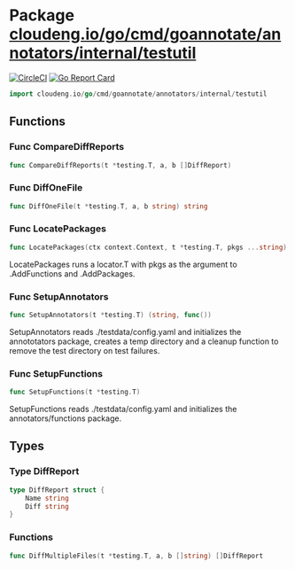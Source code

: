 # Package [cloudeng.io/go/cmd/goannotate/annotators/internal/testutil](https://pkg.go.dev/cloudeng.io/go/cmd/goannotate/annotators/internal/testutil?tab=doc)
[![CircleCI](https://circleci.com/gh/cloudengio/go.gotools.svg?style=svg)](https://circleci.com/gh/cloudengio/go.gotools) [![Go Report Card](https://goreportcard.com/badge/cloudeng.io/go/cmd/goannotate/annotators/internal/testutil)](https://goreportcard.com/report/cloudeng.io/go/cmd/goannotate/annotators/internal/testutil)

```go
import cloudeng.io/go/cmd/goannotate/annotators/internal/testutil
```


## Functions
### Func CompareDiffReports
```go
func CompareDiffReports(t *testing.T, a, b []DiffReport)
```

### Func DiffOneFile
```go
func DiffOneFile(t *testing.T, a, b string) string
```

### Func LocatePackages
```go
func LocatePackages(ctx context.Context, t *testing.T, pkgs ...string) *locate.T
```
LocatePackages runs a locator.T with pkgs as the argument to .AddFunctions
and .AddPackages.

### Func SetupAnnotators
```go
func SetupAnnotators(t *testing.T) (string, func())
```
SetupAnnotators reads ./testdata/config.yaml and initializes the
annototators package, creates a temp directory and a cleanup function to
remove the test directory on test failures.

### Func SetupFunctions
```go
func SetupFunctions(t *testing.T)
```
SetupFunctions reads ./testdata/config.yaml and initializes the
annotators/functions package.



## Types
### Type DiffReport
```go
type DiffReport struct {
	Name string
	Diff string
}
```

### Functions

```go
func DiffMultipleFiles(t *testing.T, a, b []string) []DiffReport
```







